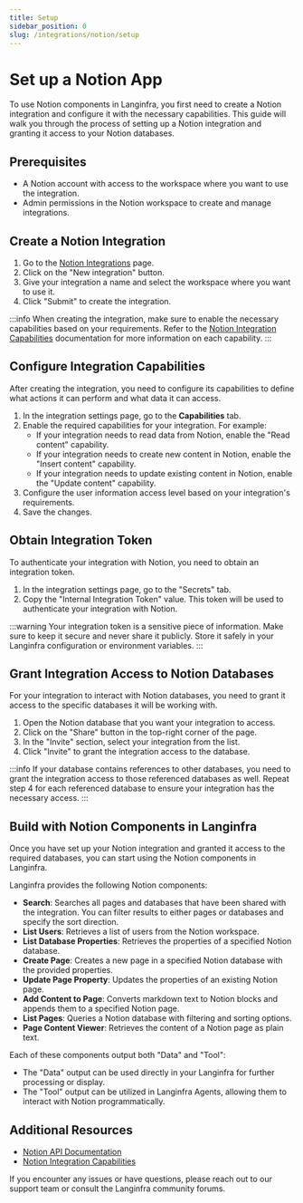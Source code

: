 ```yaml
---
title: Setup
sidebar_position: 0
slug: /integrations/notion/setup
---
```


# Set up a Notion App

To use Notion components in Langinfra, you first need to create a Notion integration and configure it with the necessary capabilities. This guide will walk you through the process of setting up a Notion integration and granting it access to your Notion databases.

## Prerequisites

- A Notion account with access to the workspace where you want to use the integration.
- Admin permissions in the Notion workspace to create and manage integrations.

## Create a Notion Integration

1. Go to the [Notion Integrations](https://www.notion.com/my-integrations) page.
2. Click on the "New integration" button.
3. Give your integration a name and select the workspace where you want to use it.
4. Click "Submit" to create the integration.

:::info
When creating the integration, make sure to enable the necessary capabilities based on your requirements. Refer to the [Notion Integration Capabilities](https://developers.notion.com/reference/capabilities) documentation for more information on each capability.
:::


## Configure Integration Capabilities

After creating the integration, you need to configure its capabilities to define what actions it can perform and what data it can access.

1. In the integration settings page, go to the **Capabilities** tab.
2. Enable the required capabilities for your integration. For example:
   - If your integration needs to read data from Notion, enable the "Read content" capability.
   - If your integration needs to create new content in Notion, enable the "Insert content" capability.
   - If your integration needs to update existing content in Notion, enable the "Update content" capability.
3. Configure the user information access level based on your integration's requirements.
4. Save the changes.

## Obtain Integration Token

To authenticate your integration with Notion, you need to obtain an integration token.

1. In the integration settings page, go to the "Secrets" tab.
2. Copy the "Internal Integration Token" value. This token will be used to authenticate your integration with Notion.

:::warning
Your integration token is a sensitive piece of information. Make sure to keep it secure and never share it publicly. Store it safely in your Langinfra configuration or environment variables.
:::

## Grant Integration Access to Notion Databases

For your integration to interact with Notion databases, you need to grant it access to the specific databases it will be working with.

1. Open the Notion database that you want your integration to access.
2. Click on the "Share" button in the top-right corner of the page.
3. In the "Invite" section, select your integration from the list.
4. Click "Invite" to grant the integration access to the database.

:::info
If your database contains references to other databases, you need to grant the integration access to those referenced databases as well. Repeat step 4 for each referenced database to ensure your integration has the necessary access.
:::

## Build with Notion Components in Langinfra

Once you have set up your Notion integration and granted it access to the required databases, you can start using the Notion components in Langinfra.

Langinfra provides the following Notion components:

- **Search**: Searches all pages and databases that have been shared with the integration. You can filter results to either pages or databases and specify the sort direction.
- **List Users**: Retrieves a list of users from the Notion workspace.
- **List Database Properties**: Retrieves the properties of a specified Notion database.
- **Create Page**: Creates a new page in a specified Notion database with the provided properties.
- **Update Page Property**: Updates the properties of an existing Notion page.
- **Add Content to Page**: Converts markdown text to Notion blocks and appends them to a specified Notion page.
- **List Pages**: Queries a Notion database with filtering and sorting options.
- **Page Content Viewer**: Retrieves the content of a Notion page as plain text.

Each of these components output both "Data" and "Tool":
- The "Data" output can be used directly in your Langinfra for further processing or display.
- The "Tool" output can be utilized in Langinfra Agents, allowing them to interact with Notion programmatically.


## Additional Resources

- [Notion API Documentation](https://developers.notion.com/docs/getting-started)
- [Notion Integration Capabilities](https://developers.notion.com/reference/capabilities)

If you encounter any issues or have questions, please reach out to our support team or consult the Langinfra community forums.

